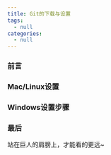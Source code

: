 ```yaml
---
title: Git的下载与设置
tags:
  - null
categories:
  - null
---
```


### 前言


### Mac/Linux设置

### Windows设置步骤


### 最后

站在巨人的肩膀上，才能看的更远~
